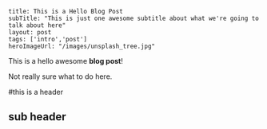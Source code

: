 ```
title: This is a Hello Blog Post
subTitle: "This is just one awesome subtitle about what we're going to talk about here"
layout: post
tags: ['intro','post']
heroImageUrl: "/images/unsplash_tree.jpg"
```

This is a hello awesome **blog post**! 

Not really sure what to do here.

#this is a header
## sub header
